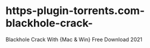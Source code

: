 # https-plugin-torrents.com-blackhole-crack-
Blackhole Crack With {Mac &amp; Win} Free Download 2021

